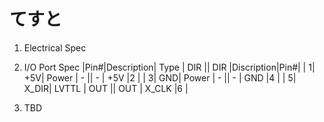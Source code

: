 # てすと
1. Electrical Spec
2. I/O Port Spec
|Pin#|Description| Type  | DIR || DIR |Discription|Pin#|
|   1|        +5V| Power |  -  ||  -  | +5V       |2   |
|   3|        GND| Power |  -  ||  -  | GND       |4   |
|   5|      X_DIR| LVTTL | OUT || OUT | X_CLK     |6   |

3. TBD
